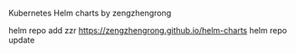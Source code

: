 Kubernetes Helm charts by zengzhengrong

helm repo add zzr https://zengzhengrong.github.io/helm-charts
helm repo update